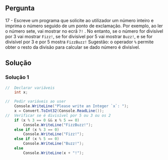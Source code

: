## Pergunta
17 - Escreve um programa que solicite ao utilizador um número inteiro e imprima
o número seguido de um ponto de exclamação. Por exemplo, ao ler o número sete,
vai mostrar no ecrã `7!` . No entanto, se o número for divisível por 3 vai
mostrar `Fizz!`, se for divisível por 5 vai mostrar `Buzz!`, e se for
divisível por 3 e por 5 mostra `FizzBuzz!` Sugestão: o operador `%` permite
obter o resto da divisão para calcular se dado número é divisível.

## Solução

### Solução 1
```cs
//  Declarar variáveis
    int x;

//  Pedir variáveis ao user
    Console.WriteLine("Please write an Integer `x`: ");
    x = Convert.ToInt32(Console.ReadLine());
//  Verificar se é divisível por 5 ou 3 ou os 2
    if (x % 3 == 0 && x % 5 == 0)
        Console.WriteLine("FizzBuzz!");
    else if (x % 3 == 0)
        Console.WriteLine("Fizz!");
    else if (x % 5 == 0)
        Console.WriteLine("Buzz!");
    else
        Console.WriteLine(x + "!");
```
